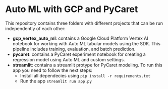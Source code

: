 # Auto ML with GCP and PyCaret
This repository contains three folders with different projects that can be run independently of each other:
- **gcp_vertex_auto_ml**: contains a Google Cloud Platform Vertex AI notebook for working with Auto ML tabular models using the SDK. This pipeline includes training, evaluation, and batch prediction.
- **pycaret**: contains a PyCaret experiment notebook for creating a regression model using Auto ML and custom settings.
- **streamlit**: contains a streamlit protype for PyCaret modeling. To run this app you need to follow the next steps:
  - Install all dependecies using `pip install -r requirements.txt`
  - Run the app `streamlit run app.py`
